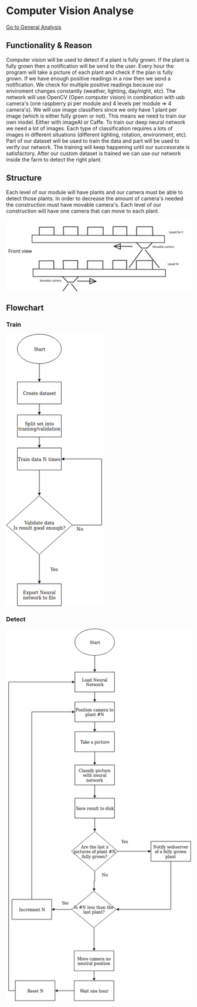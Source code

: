 # Computer Vision Analyse
[Go to General Analysis](../../analysis#computer-vision)

## Functionality & Reason
Computer vision will be used to detect if a plant is fully grown.
If the plant is fully grown then a notification will be send to the user.
Every hour the program will take a picture of each plant and check if the plan is fully grown. If we have enough positive readings in a row then we send a notification. We check for multiple positive readings because our enviroment changes constantly (weather, lighting, day/night, etc). The network will use OpenCV (Open computer vision) in combination with usb camera's (one raspberry pi per module and 4 levels per module => 4 camera's). We will use image classifiers since we only have 1 plant per image (which is either fully grown or not). This means we need to train our own model. Either with imageAI or Caffe. To train our deep neural network we need a lot of images. Each type of classification requires a lots of images in different situations (different lighting, rotation, environment, etc). Part of our dataset will be used to train the data and part will be used to verify our network. The training will keep happening until our successrate is satisfactory. After our custom dataset is trained we can use our network inside the farm to detect the right plant.

## Structure
Each level of our module will have plants and our camera must be able to detect those plants. In order to decrease the amount of camera's needed the construction must have movable camera's. Each level of our construction will have one camera that can move to each plant.

![Mechanical view of camera module](../../img/analysis/vision/VisionMechanical.jpg)

## Flowchart
### Train
![Neural network training flowchart](../../img/analysis/vision/VisionTrainFlowchart.png)

### Detect
![Neural network predicition flowchart](../../img/analysis/vision/VisionPredictFlowchart.png)
